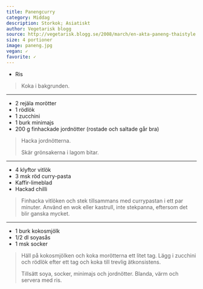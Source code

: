 ```yaml
---
title: Panengcurry
category: Middag
description: Storkok; Asiatiskt
author: Vegetarisk blogg
source: http://vegetarisk.blogg.se/2008/march/en-akta-paneng-thaistyle.html
size: 4 portioner
image: paneng.jpg
vegan: ✓
favorite: ✓
---
```


- Ris

> Koka i bakgrunden.

---

- 2 rejäla morötter
- 1 rödlök
- 1 zucchini
- 1 burk minimajs
- 200 g finhackade jordnötter (rostade och saltade går bra)

> Hacka jordnötterna.
> 
> Skär grönsakerna i lagom bitar.

---

- 4 klyftor vitlök
- 3 msk röd curry-pasta
- Kaffir-limeblad
- Hackad chilli

> Finhacka vitlöken och stek tillsammans med currypastan i ett par minuter.
> Använd en wok eller kastrull, inte stekpanna, eftersom det blir ganska mycket.

---

- 1 burk kokosmjölk
- 1/2 dl soyasås
- 1 msk socker

> Häll på kokosmjölken och koka morötterna ett litet tag. Lägg i zucchini och rödlök efter ett tag och koka till trevlig ätkonsistens.
> 
> Tillsätt soya, socker, minimajs och jordnötter. Blanda, värm och servera med ris.
